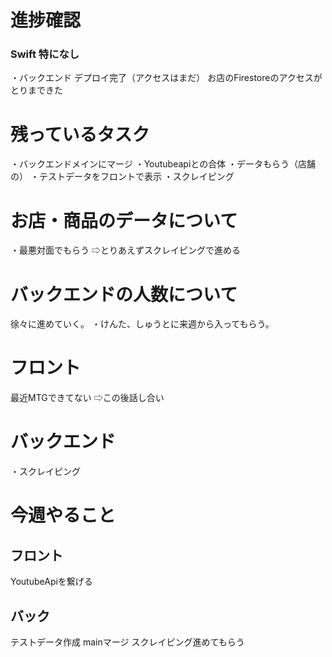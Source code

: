 # 進捗確認 
### Swift 特になし
・バックエンド デプロイ完了（アクセスはまだ）
お店のFirestoreのアクセスがとりまできた

# 残っているタスク 
<!-- ・バックのデプロイ  -->
<!-- ・単純にわからない　Firestoreに詰まって -->
<!-- ・Firestore -->
・バックエンドメインにマージ
・Youtubeapiとの合体
・データもらう（店舗の）
・テストデータをフロントで表示
・スクレイピング

# お店・商品のデータについて
・最悪対面でもらう
⇨とりあえずスクレイピングで進める

# バックエンドの人数について
徐々に進めていく。
・けんた、しゅうとに来週から入ってもらう。

# フロント
最近MTGできてない
⇨この後話し合い

# バックエンド
・スクレイピング
# 今週やること
## フロント
YoutubeApiを繋げる
## バック
テストデータ作成
mainマージ
スクレイピング進めてもらう

